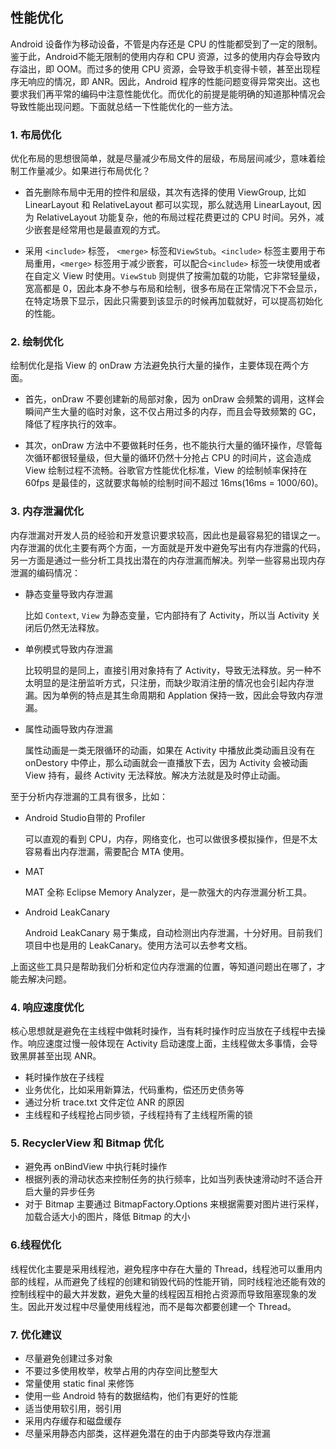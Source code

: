 ## 性能优化

Android 设备作为移动设备，不管是内存还是 CPU 的性能都受到了一定的限制。鉴于此，Android不能无限制的使用内存和 CPU 资源，过多的使用内存会导致内存溢出，即 OOM。而过多的使用 CPU 资源，会导致手机变得卡顿，甚至出现程序无响应的情况，即 ANR。因此，Android 程序的性能问题变得异常突出。这也要求我们再平常的编码中注意性能优化。而优化的前提是能明确的知道那种情况会导致性能出现问题。下面就总结一下性能优化的一些方法。

### 1. 布局优化
优化布局的思想很简单，就是尽量减少布局文件的层级，布局层间减少，意味着绘制工作量减少。如果进行布局优化？

- 首先删除布局中无用的控件和层级，其次有选择的使用 ViewGroup, 比如 LinearLayout 和 RelativeLayout 都可以实现，那么就选用 LinearLayout, 因为 RelativeLayout 功能复杂，他的布局过程花费更过的 CPU 时间。另外，减少嵌套是经常用也是最直观的方式。

- 采用 `<include>` 标签， `<merge>` 标签和`ViewStub`。`<include>` 标签主要用于布局重用，`<merge>` 标签用于减少嵌套，可以配合`<include>` 标签一块使用或者在自定义 View 时使用。`ViewStub` 则提供了按需加载的功能，它非常轻量级，宽高都是 0，因此本身不参与布局和绘制，很多布局在正常情况下不会显示，在特定场景下显示，因此只需要到该显示的时候再加载就好，可以提高初始化的性能。

### 2. 绘制优化

绘制优化是指 View 的 onDraw 方法避免执行大量的操作，主要体现在两个方面。

- 首先，onDraw 不要创建新的局部对象，因为 onDraw 会频繁的调用，这样会瞬间产生大量的临时对象，这不仅占用过多的内存，而且会导致频繁的 GC，降低了程序执行的效率。

- 其次，onDraw 方法中不要做耗时任务，也不能执行大量的循环操作，尽管每次循环都很轻量级，但大量的循环仍然十分抢占 CPU 的时间片，这会造成 View 绘制过程不流畅。谷歌官方性能优化标准，View 的绘制帧率保持在 60fps 是最佳的，这就要求每帧的绘制时间不超过 16ms(16ms = 1000/60)。

### 3. 内存泄漏优化

内存泄漏对开发人员的经验和开发意识要求较高，因此也是最容易犯的错误之一。内存泄漏的优化主要有两个方面，一方面就是开发中避免写出有内存泄露的代码，另一方面是通过一些分析工具找出潜在的内存泄漏而解决。列举一些容易出现内存泄漏的编码情况：

- 静态变量导致内存泄漏

    比如 `Context`, `View` 为静态变量，它内部持有了 Activity，所以当 Activity 关闭后仍然无法释放。

- 单例模式导致内存泄漏
    
    比较明显的是同上，直接引用对象持有了 Activity，导致无法释放。另一种不太明显的是注册监听方式，只注册，而缺少取消注册的情况也会引起内存泄漏。因为单例的特点是其生命周期和 Applation 保持一致，因此会导致内存泄漏。

- 属性动画导致内存泄漏

    属性动画是一类无限循环的动画，如果在 Activity 中播放此类动画且没有在 onDestory 中停止，那么动画就会一直播放下去，因为 Activity 会被动画 View 持有，最终 Activity 无法释放。解决方法就是及时停止动画。

至于分析内存泄漏的工具有很多，比如：

- Android Studio自带的 Profiler
    
    可以直观的看到 CPU，内存，网络变化，也可以做很多模拟操作，但是不太容易看出内存泄漏，需要配合 MTA 使用。

- MAT
    
    MAT 全称 Eclipse Memory Analyzer，是一款强大的内存泄漏分析工具。

- Android LeakCanary

   Android LeakCanary 易于集成，自动检测出内存泄漏，十分好用。目前我们项目中也是用的 LeakCanary。使用方法可以去参考文档。

上面这些工具只是帮助我们分析和定位内存泄漏的位置，等知道问题出在哪了，才能去解决问题。

### 4. 响应速度优化

核心思想就是避免在主线程中做耗时操作，当有耗时操作时应当放在子线程中去操作。响应速度过慢一般体现在 Activity 启动速度上面，主线程做太多事情，会导致黑屏甚至出现 ANR。

- 耗时操作放在子线程
- 业务优化，比如采用新算法，代码重构，偿还历史债务等
- 通过分析 trace.txt 文件定位 ANR 的原因
- 主线程和子线程抢占同步锁，子线程持有了主线程所需的锁

### 5. RecyclerView 和 Bitmap 优化

- 避免再 onBindView 中执行耗时操作
- 根据列表的滑动状态来控制任务的执行频率，比如当列表快速滑动时不适合开启大量的异步任务
- 对于 Bitmap 主要通过 BitmapFactory.Options 来根据需要对图片进行采样，加载合适大小的图片，降低 Bitmap 的大小

### 6.线程优化

线程优化主要是采用线程池，避免程序中存在大量的 Thread，线程池可以重用内部的线程，从而避免了线程的创建和销毁代码的性能开销，同时线程池还能有效的控制线程中的最大并发数，避免大量的线程因互相抢占资源而导致阻塞现象的发生。因此开发过程中尽量使用线程池，而不是每次都要创建一个 Thread。

### 7. 优化建议

- 尽量避免创建过多对象
- 不要过多使用枚举，枚举占用的内存空间比整型大
- 常量使用 static final 来修饰
- 使用一些 Android 特有的数据结构，他们有更好的性能
- 适当使用软引用，弱引用
- 采用内存缓存和磁盘缓存
- 尽量采用静态内部类，这样避免潜在的由于内部类导致内存泄漏